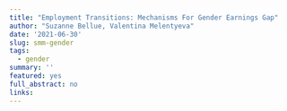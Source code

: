 ```yaml
---
title: "Employment Transitions: Mechanisms For Gender Earnings Gap"
author: "Suzanne Bellue, Valentina Melentyeva"
date: '2021-06-30'
slug: smm-gender
tags:
  - gender
summary: ''
featured: yes
full_abstract: no
links:
---
```

